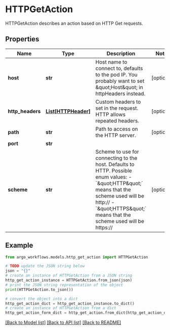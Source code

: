 # HTTPGetAction

HTTPGetAction describes an action based on HTTP Get requests.

## Properties

Name | Type | Description | Notes
------------ | ------------- | ------------- | -------------
**host** | **str** | Host name to connect to, defaults to the pod IP. You probably want to set \&quot;Host\&quot; in httpHeaders instead. | [optional] 
**http_headers** | [**List[HTTPHeader]**](HTTPHeader.md) | Custom headers to set in the request. HTTP allows repeated headers. | [optional] 
**path** | **str** | Path to access on the HTTP server. | [optional] 
**port** | **str** |  | 
**scheme** | **str** | Scheme to use for connecting to the host. Defaults to HTTP.  Possible enum values:  - &#x60;\&quot;HTTP\&quot;&#x60; means that the scheme used will be http://  - &#x60;\&quot;HTTPS\&quot;&#x60; means that the scheme used will be https:// | [optional] 

## Example

```python
from argo_workflows.models.http_get_action import HTTPGetAction

# TODO update the JSON string below
json = "{}"
# create an instance of HTTPGetAction from a JSON string
http_get_action_instance = HTTPGetAction.from_json(json)
# print the JSON string representation of the object
print(HTTPGetAction.to_json())

# convert the object into a dict
http_get_action_dict = http_get_action_instance.to_dict()
# create an instance of HTTPGetAction from a dict
http_get_action_form_dict = http_get_action.from_dict(http_get_action_dict)
```
[[Back to Model list]](../README.md#documentation-for-models) [[Back to API list]](../README.md#documentation-for-api-endpoints) [[Back to README]](../README.md)


